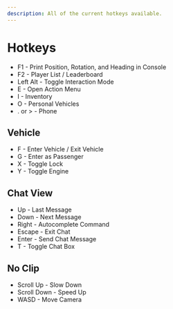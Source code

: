 ```yaml
---
description: All of the current hotkeys available.
---
```


# Hotkeys

-   F1 - Print Position, Rotation, and Heading in Console
-   F2 - Player List / Leaderboard
-   Left Alt - Toggle Interaction Mode
-   E - Open Action Menu
-   I - Inventory
-   O - Personal Vehicles
-   . or > - Phone

## Vehicle

-   F - Enter Vehicle / Exit Vehicle
-   G - Enter as Passenger
-   X - Toggle Lock
-   Y - Toggle Engine

## Chat View

-   Up - Last Message
-   Down - Next Message
-   Right - Autocomplete Command
-   Escape - Exit Chat
-   Enter - Send Chat Message
-   T - Toggle Chat Box

## No Clip

-   Scroll Up - Slow Down
-   Scroll Down - Speed Up
-   WASD - Move Camera
